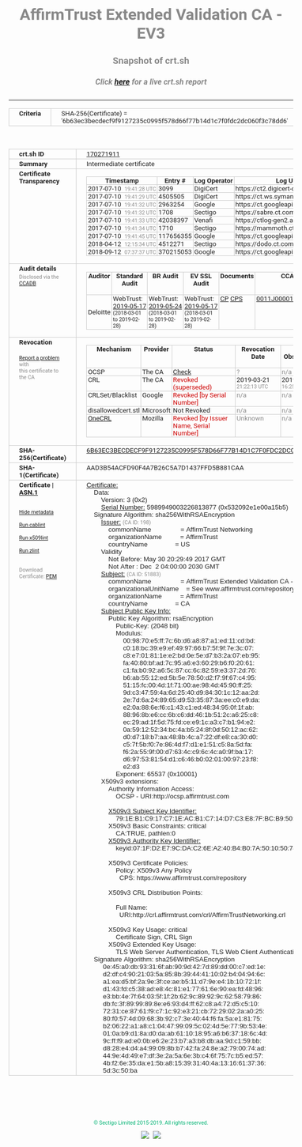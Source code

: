 # AffirmTrust Extended Validation CA - EV3
### Snapshot of crt.sh
##### Click [here](https://crt.sh/?q=6B63EC3BECDECF9F9127235C0995F578D66F77B14D1C7F0FDC2DC060F3C78DD6) for a live crt.sh report

---
<!DOCTYPE HTML PUBLIC "-//W3C//DTD HTML 4.0 Transitional//EN">
<HTML>
<HEAD>
  <META http-equiv="Content-Type" content="text/html; charset=UTF-8">
  <TITLE>crt.sh | 6b63ec3becdecf9f9127235c0995f578d66f77b14d1c7f0fdc2dc060f3c78dd6</TITLE>
  <META name="description" content="Free CT Log Certificate Search Tool from Sectigo (formerly Comodo CA)">
  <META name="keywords" content="crt.sh, CT, Certificate Transparency, Certificate Search, SSL Certificate, Sectigo, Comodo CA">
  <LINK href="//fonts.googleapis.com/css?family=Roboto+Mono|Roboto:400,400i,700,700i" rel="stylesheet">
  <STYLE type="text/css">
    a {
      white-space: nowrap;
    }
    body {
      color: #888888;
      font: 12pt Roboto, sans-serif;
      padding-top: 10px;
      text-align: center
    }
    form {
      margin: 0px
    }
    span {
      border-radius: 10px
    }
    span.heading {
      color: #888888;
      font: 12pt Roboto, sans-serif
    }
    span.title {
      background-color: #00B373;
      color: #FFFFFF;
      font: bold 18pt Roboto, sans-serif;
      padding: 0px 5px
    }
    span.text {
      color: #888888;
      font: 10pt Roboto, sans-serif
    }
    span.whiteongrey {
      background-color: #D9D9D6;
      color: #FFFFFF;
      font: bold 18pt Roboto, sans-serif;
      padding: 0px 5px
    }
    table {
      border-collapse: collapse;
      color: #222222;
      font: 10pt Roboto, sans-serif;
      margin-left: auto;
      margin-right: auto
    }
    table.options {
      border: none;
      margin-left: 10px
    }
    td, th {
      border: 1px solid #CCCCCC;
      padding: 0px 2px;
      text-align: left;
      vertical-align: top
    }
    td.outer, th.outer {
      border: 1px solid #CCCCCC;
      padding: 2px 20px;
      text-align: left
    }
    th.heading {
      color: #888888;
      font: bold italic 12pt Roboto, sans-serif;
      padding: 20px 0px 0px;
      text-align: center
    }
    th.options, td.options {
      border: none;
      vertical-align: middle
    }
    td.text {
      font: 10pt "Roboto Mono", sans-serif;
      padding: 2px 20px
    }
    td.heading {
      border: none;
      color: #888888;
      font: 12pt Roboto, sans-serif;
      padding-top: 20px;
      text-align: center
    }
    table.lint td, th {
      text-align: center
    }
    .button {
      background-color: #00B373;
      border-radius: 10px;
      color: #FFFFFF;
      font: bold 13pt Roboto, sans-serif
    }
    .copyright {
      font: 8pt Roboto, sans-serif;
      color: #00B373
    }
    .input {
      border: 1px solid #888888;
      font-weight: bold;
      text-align: center
    }
    .small {
      font: 8pt Roboto, sans-serif;
      color: #888888
    }
    .error {
      background-color: #FFDFDF;
      color: #CC0000;
      font-weight: bold
    }
    .fatal {
      background-color: #0000AA;
      color: #FFFFFF;
      font-weight: bold
    }
    .notice {
      background-color: #FFFFDF;
      color: #606000
    }
    .warning {
      background-color: #FFEFDF;
      color: #DF6000
    }
  </STYLE>
</HEAD>
<BODY>

<TABLE>
  <TR>
    <TH class="outer">Criteria</TH>
    <TD class="outer">SHA-256(Certificate) = '6b63ec3becdecf9f9127235c0995f578d66f77b14d1c7f0fdc2dc060f3c78dd6'</TD>
  </TR>
</TABLE>
<BR>
<TABLE>
  <TR>
    <TH class="outer">crt.sh ID</TH>
    <TD class="outer"><A href="?id=170271911">170271911</A></TD>
  </TR>
  <TR>
    <TH class="outer">Summary</TH>
    <TD class="outer">Intermediate certificate</TD>
  </TR>
  <TR>
    <TH class="outer">Certificate<BR>Transparency</TH>
    <TD class="outer">
<TABLE class="options" style="margin-left:0px">
  <TR>
    <TH>Timestamp</TH>
    <TH>Entry #</TH>
    <TH>Log Operator</TH>
    <TH>Log URL</TH>
  </TR>
  <TR>
    <TD>2017-07-10&nbsp; <FONT class="small">19:41:28 UTC</FONT></TD>
    <TD>3099</TD>
    <TD>DigiCert</TD>
    <TD>https://ct2.digicert-ct.com/log</TD>
  </TR>
  <TR>
    <TD>2017-07-10&nbsp; <FONT class="small">19:41:29 UTC</FONT></TD>
    <TD>4505505</TD>
    <TD>DigiCert</TD>
    <TD>https://ct.ws.symantec.com</TD>
  </TR>
  <TR>
    <TD>2017-07-10&nbsp; <FONT class="small">19:41:32 UTC</FONT></TD>
    <TD>2963254</TD>
    <TD>Google</TD>
    <TD>https://ct.googleapis.com/skydiver</TD>
  </TR>
  <TR>
    <TD>2017-07-10&nbsp; <FONT class="small">19:41:32 UTC</FONT></TD>
    <TD>1708</TD>
    <TD>Sectigo</TD>
    <TD>https://sabre.ct.comodo.com</TD>
  </TR>
  <TR>
    <TD>2017-07-10&nbsp; <FONT class="small">19:41:33 UTC</FONT></TD>
    <TD>42038397</TD>
    <TD>Venafi</TD>
    <TD>https://ctlog-gen2.api.venafi.com</TD>
  </TR>
  <TR>
    <TD>2017-07-10&nbsp; <FONT class="small">19:41:34 UTC</FONT></TD>
    <TD>1710</TD>
    <TD>Sectigo</TD>
    <TD>https://mammoth.ct.comodo.com</TD>
  </TR>
  <TR>
    <TD>2017-07-10&nbsp; <FONT class="small">19:41:45 UTC</FONT></TD>
    <TD>117656355</TD>
    <TD>Google</TD>
    <TD>https://ct.googleapis.com/rocketeer</TD>
  </TR>
  <TR>
    <TD>2018-04-12&nbsp; <FONT class="small">12:15:34 UTC</FONT></TD>
    <TD>4512271</TD>
    <TD>Sectigo</TD>
    <TD>https://dodo.ct.comodo.com</TD>
  </TR>
  <TR>
    <TD>2018-09-12&nbsp; <FONT class="small">07:37:37 UTC</FONT></TD>
    <TD>370215053</TD>
    <TD>Google</TD>
    <TD>https://ct.googleapis.com/pilot</TD>
  </TR>
</TABLE>
    </TD>
  </TR>
  <TR>
    <TH class="outer">Audit details<BR>
      <DIV class="small" style="padding-top:3px">Disclosed via the
        <A href="//ccadb-public.secure.force.com/mozilla/PublicAllIntermediateCerts" target="_blank">CCADB</A></DIV>
    </TH>
    <TD class="outer">
<TABLE class="options" style="margin-left:0px">
  <TR>
    <TH>Auditor</TH>
    <TH>Standard Audit</TH>
    <TH>BR Audit</TH>
    <TH>EV SSL Audit</TH>
    <TH>Documents</TH>
    <TH>CCADB</TH>
    <TH>Root Owner / Certificate</TH>
  </TR>
  <TR>
    <TD style="vertical-align:middle">Deloitte</TD>
    <TD>WebTrust:
      <A href="https://www.cpacanada.ca/generichandlers/CPACHandler.ashx?attachmentid=230013" target="_blank">2019-05-17</A>
      <BR><FONT style="font-size:8pt">(2018-03-01 to 2019-02-28)</FONT></TD>
    <TD>WebTrust:
      <A href="https://www.affirmtrust.com/wp-content/uploads/2019-AFT-Baseline-Requirements-report.pdf" target="_blank">2019-05-24</A>
      <BR><FONT style="font-size:8pt">(2018-03-01 to 2019-02-28)</FONT></TD>
    <TD>WebTrust:
      <A href="https://www.cpacanada.ca/generichandlers/CPACHandler.ashx?attachmentid=230013" target="_blank">2019-05-17</A>
      <BR><FONT style="font-size:8pt">(2018-03-01 to 2019-02-28)</FONT></TD>
    <TD>
      <A href="https://www.affirmtrust.com/wp-content/uploads/AffirmTrust-SSL-CPS-3.5-12-October-2018.pdf" target="blank">CP</A>
      <A href="https://www.affirmtrust.com/wp-content/uploads/AffirmTrust-SSL-CPS-3.5-12-October-2018.pdf" target="blank">CPS</A>
    </TD>
    <TD><A href="//ccadb.force.com/0011J000018NNqgQAG" target="_blank">0011J000018NNqgQAG</A></TD>
    <TD><A href="/?id=18223">Entrust</A></TD>
  </TR>
</TABLE>
    </TD>
  </TR>
  <TR>
    <TH class="outer">Revocation<BR><BR>
      <DIV class="small" style="padding-top:3px"><A href="?id=170271911&opt=problemreporting">Report a problem</A> with<BR>this certificate to the CA</DIV></TH>
    <TD class="outer">
      <TABLE class="options" style="margin-left:0px">
        <TR>
          <TH>Mechanism</TH>
          <TH>Provider</TH>
          <TH>Status</TH>
          <TH>Revocation Date</TH>
          <TH>Last Observed in CRL</TH>
          <TH>Last Checked <SPAN style="color:#CC0000;vertical-align:middle;font-size:70%;font-weight:normal">(Error)</SPAN></TH>
        </TR>
        <TR>
          <TD>OCSP</TD>
          <TD>The CA</TD>
          <TD><A href="?id=170271911&opt=ocsp">Check</A></TD>
          <TD><SPAN style="color:#888888">?</SPAN></TD>
          <TD><SPAN style="color:#888888">n/a</SPAN></TD>
          <TD><SPAN style="color:#888888">?</SPAN></TD>
        </TR>
        <TR>
          <TD>CRL</TD>
          <TD>The CA</TD>
          <TD><SPAN style="color:#CC0000">Revoked (superseded)</SPAN></TD><TD>2019-03-21&nbsp; <FONT class="small">21:22:13 UTC</FONT></TD><TD>2019-03-22&nbsp; <FONT class="small">16:25:29 UTC</FONT></TD><TD>2019-12-04&nbsp; <FONT class="small">19:22:22 UTC</FONT></TD>
        </TR>
        <TR>
          <TD>CRLSet/Blacklist</TD>
          <TD>Google</TD>
          <TD><SPAN style="color:#CC0000">Revoked [by Serial Number]</SPAN></TD>
          <TD><SPAN style="color:#888888">n/a</SPAN></TD>
          <TD><SPAN style="color:#888888">n/a</SPAN></TD>
          <TD><SPAN style="color:#888888">n/a</SPAN></TD>
        </TR>
        <TR>
          <TD>disallowedcert.stl</TD>
          <TD>Microsoft</TD>
          <TD>Not Revoked</TD>
          <TD><SPAN style="color:#888888">n/a</SPAN></TD>
          <TD><SPAN style="color:#888888">n/a</SPAN></TD>
          <TD><SPAN style="color:#888888">n/a</SPAN></TD>
        </TR>
        <TR>
          <TD><A href="/mozilla-onecrl" target="_blank">OneCRL</A></TD>
          <TD>Mozilla</TD>
          <TD><SPAN style="color:#CC0000">Revoked [by Issuer Name, Serial Number]</SPAN></TD><TD><SPAN style="color:#888888">Unknown</SPAN></TD>
          <TD><SPAN style="color:#888888">n/a</SPAN></TD>
          <TD><SPAN style="color:#888888">n/a</SPAN></TD>
        </TR>
      </TABLE>
    </TD>
  </TR>
  <TR>
    <TH class="outer">SHA-256(Certificate)</TH>
    <TD class="outer"><A href="//censys.io/certificates/6b63ec3becdecf9f9127235c0995f578d66f77b14d1c7f0fdc2dc060f3c78dd6">6B63EC3BECDECF9F9127235C0995F578D66F77B14D1C7F0FDC2DC060F3C78DD6</A></TD>
  </TR>
  <TR>
    <TH class="outer">SHA-1(Certificate)</TH>
    <TD class="outer">AAD3B54ACFD90F4A7B26C5A7D1437FFD5B881CAA</TD>
  </TR>
  <TR>
    <TH class="outer">Certificate | <A href="?asn1=170271911">ASN.1</A>
      <SPAN class="small"><BR>
      <BR><BR><A href="?id=170271911&opt=nometadata">Hide metadata</A>
      <BR><BR><A href="?id=170271911&opt=cablint">Run cablint</A>
      <BR><BR><A href="?id=170271911&opt=x509lint">Run x509lint</A>
      <BR><BR><A href="?id=170271911&opt=zlint">Run zlint</A>
      <BR><BR><BR>Download Certificate: <A href="?d=170271911">PEM</A>
      </SPAN>
    </TH>
    <TD class="text"><A href="?d=170271911">Certificate:</A><BR>&nbsp;&nbsp;&nbsp;&nbsp;Data:<BR>&nbsp;&nbsp;&nbsp;&nbsp;&nbsp;&nbsp;&nbsp;&nbsp;Version:&nbsp;3&nbsp;(0x2)<BR>&nbsp;&nbsp;&nbsp;&nbsp;&nbsp;&nbsp;&nbsp;&nbsp;<A href="?serial=532092e1e00a15b5">Serial&nbsp;Number:</A>&nbsp;5989949003226813877&nbsp;(0x532092e1e00a15b5)<BR>&nbsp;&nbsp;&nbsp;&nbsp;Signature&nbsp;Algorithm:&nbsp;sha256WithRSAEncryption<BR>&nbsp;&nbsp;&nbsp;&nbsp;&nbsp;&nbsp;&nbsp;&nbsp;<A href="?caid=198">Issuer:</A> <SPAN class="small">(CA ID: 198)</SPAN><BR>&nbsp;&nbsp;&nbsp;&nbsp;&nbsp;&nbsp;&nbsp;&nbsp;&nbsp;&nbsp;&nbsp;&nbsp;commonName&nbsp;&nbsp;&nbsp;&nbsp;&nbsp;&nbsp;&nbsp;&nbsp;&nbsp;&nbsp;&nbsp;&nbsp;&nbsp;&nbsp;&nbsp;&nbsp;=&nbsp;AffirmTrust&nbsp;Networking<BR>&nbsp;&nbsp;&nbsp;&nbsp;&nbsp;&nbsp;&nbsp;&nbsp;&nbsp;&nbsp;&nbsp;&nbsp;organizationName&nbsp;&nbsp;&nbsp;&nbsp;&nbsp;&nbsp;&nbsp;&nbsp;&nbsp;&nbsp;=&nbsp;AffirmTrust<BR>&nbsp;&nbsp;&nbsp;&nbsp;&nbsp;&nbsp;&nbsp;&nbsp;&nbsp;&nbsp;&nbsp;&nbsp;countryName&nbsp;&nbsp;&nbsp;&nbsp;&nbsp;&nbsp;&nbsp;&nbsp;&nbsp;&nbsp;&nbsp;&nbsp;&nbsp;&nbsp;&nbsp;=&nbsp;US<BR>&nbsp;&nbsp;&nbsp;&nbsp;&nbsp;&nbsp;&nbsp;&nbsp;Validity<BR>&nbsp;&nbsp;&nbsp;&nbsp;&nbsp;&nbsp;&nbsp;&nbsp;&nbsp;&nbsp;&nbsp;&nbsp;Not&nbsp;Before:&nbsp;May&nbsp;30&nbsp;20:29:49&nbsp;2017&nbsp;GMT<BR>&nbsp;&nbsp;&nbsp;&nbsp;&nbsp;&nbsp;&nbsp;&nbsp;&nbsp;&nbsp;&nbsp;&nbsp;Not&nbsp;After&nbsp;:&nbsp;Dec&nbsp;&nbsp;2&nbsp;04:00:00&nbsp;2030&nbsp;GMT<BR>&nbsp;&nbsp;&nbsp;&nbsp;&nbsp;&nbsp;&nbsp;&nbsp;<A href="?caid=51883">Subject:</A> <SPAN class="small">(CA ID: 51883)</SPAN><BR>&nbsp;&nbsp;&nbsp;&nbsp;&nbsp;&nbsp;&nbsp;&nbsp;&nbsp;&nbsp;&nbsp;&nbsp;commonName&nbsp;&nbsp;&nbsp;&nbsp;&nbsp;&nbsp;&nbsp;&nbsp;&nbsp;&nbsp;&nbsp;&nbsp;&nbsp;&nbsp;&nbsp;&nbsp;=&nbsp;AffirmTrust&nbsp;Extended&nbsp;Validation&nbsp;CA&nbsp;-&nbsp;EV3<BR>&nbsp;&nbsp;&nbsp;&nbsp;&nbsp;&nbsp;&nbsp;&nbsp;&nbsp;&nbsp;&nbsp;&nbsp;organizationalUnitName&nbsp;&nbsp;&nbsp;&nbsp;=&nbsp;See&nbsp;www.affirmtrust.com/repository<BR>&nbsp;&nbsp;&nbsp;&nbsp;&nbsp;&nbsp;&nbsp;&nbsp;&nbsp;&nbsp;&nbsp;&nbsp;organizationName&nbsp;&nbsp;&nbsp;&nbsp;&nbsp;&nbsp;&nbsp;&nbsp;&nbsp;&nbsp;=&nbsp;AffirmTrust<BR>&nbsp;&nbsp;&nbsp;&nbsp;&nbsp;&nbsp;&nbsp;&nbsp;&nbsp;&nbsp;&nbsp;&nbsp;countryName&nbsp;&nbsp;&nbsp;&nbsp;&nbsp;&nbsp;&nbsp;&nbsp;&nbsp;&nbsp;&nbsp;&nbsp;&nbsp;&nbsp;&nbsp;=&nbsp;CA<BR>&nbsp;&nbsp;&nbsp;&nbsp;&nbsp;&nbsp;&nbsp;&nbsp;<A href="?spkisha256=f93accf984d6cb0655f14c21a1b0f9d45d60c8dd11f62f07497461c03500fcf4">Subject&nbsp;Public&nbsp;Key&nbsp;Info:</A><BR>&nbsp;&nbsp;&nbsp;&nbsp;&nbsp;&nbsp;&nbsp;&nbsp;&nbsp;&nbsp;&nbsp;&nbsp;Public&nbsp;Key&nbsp;Algorithm:&nbsp;rsaEncryption<BR>&nbsp;&nbsp;&nbsp;&nbsp;&nbsp;&nbsp;&nbsp;&nbsp;&nbsp;&nbsp;&nbsp;&nbsp;&nbsp;&nbsp;&nbsp;&nbsp;Public-Key:&nbsp;(2048&nbsp;bit)<BR>&nbsp;&nbsp;&nbsp;&nbsp;&nbsp;&nbsp;&nbsp;&nbsp;&nbsp;&nbsp;&nbsp;&nbsp;&nbsp;&nbsp;&nbsp;&nbsp;Modulus:<BR>&nbsp;&nbsp;&nbsp;&nbsp;&nbsp;&nbsp;&nbsp;&nbsp;&nbsp;&nbsp;&nbsp;&nbsp;&nbsp;&nbsp;&nbsp;&nbsp;&nbsp;&nbsp;&nbsp;&nbsp;00:98:70:e5:ff:7c:6b:d6:a8:87:a1:ed:11:cd:bd:<BR>&nbsp;&nbsp;&nbsp;&nbsp;&nbsp;&nbsp;&nbsp;&nbsp;&nbsp;&nbsp;&nbsp;&nbsp;&nbsp;&nbsp;&nbsp;&nbsp;&nbsp;&nbsp;&nbsp;&nbsp;c0:18:bc:39:e9:ef:49:97:66:b7:5f:9f:7e:3c:07:<BR>&nbsp;&nbsp;&nbsp;&nbsp;&nbsp;&nbsp;&nbsp;&nbsp;&nbsp;&nbsp;&nbsp;&nbsp;&nbsp;&nbsp;&nbsp;&nbsp;&nbsp;&nbsp;&nbsp;&nbsp;c8:e7:01:81:1e:e2:bd:0e:5e:d7:b3:2a:07:eb:95:<BR>&nbsp;&nbsp;&nbsp;&nbsp;&nbsp;&nbsp;&nbsp;&nbsp;&nbsp;&nbsp;&nbsp;&nbsp;&nbsp;&nbsp;&nbsp;&nbsp;&nbsp;&nbsp;&nbsp;&nbsp;fa:40:80:bf:ad:7c:95:a6:e3:60:29:b6:f0:20:61:<BR>&nbsp;&nbsp;&nbsp;&nbsp;&nbsp;&nbsp;&nbsp;&nbsp;&nbsp;&nbsp;&nbsp;&nbsp;&nbsp;&nbsp;&nbsp;&nbsp;&nbsp;&nbsp;&nbsp;&nbsp;c1:fa:b0:92:a6:5c:87:cc:6c:82:59:e3:37:2d:76:<BR>&nbsp;&nbsp;&nbsp;&nbsp;&nbsp;&nbsp;&nbsp;&nbsp;&nbsp;&nbsp;&nbsp;&nbsp;&nbsp;&nbsp;&nbsp;&nbsp;&nbsp;&nbsp;&nbsp;&nbsp;b6:ab:55:12:ed:5b:5e:78:50:d2:f7:9f:67:c4:95:<BR>&nbsp;&nbsp;&nbsp;&nbsp;&nbsp;&nbsp;&nbsp;&nbsp;&nbsp;&nbsp;&nbsp;&nbsp;&nbsp;&nbsp;&nbsp;&nbsp;&nbsp;&nbsp;&nbsp;&nbsp;51:15:fc:00:4d:1f:71:00:ae:98:4d:45:90:ff:25:<BR>&nbsp;&nbsp;&nbsp;&nbsp;&nbsp;&nbsp;&nbsp;&nbsp;&nbsp;&nbsp;&nbsp;&nbsp;&nbsp;&nbsp;&nbsp;&nbsp;&nbsp;&nbsp;&nbsp;&nbsp;9d:c3:47:59:4a:6d:25:40:d9:84:30:1c:12:aa:2d:<BR>&nbsp;&nbsp;&nbsp;&nbsp;&nbsp;&nbsp;&nbsp;&nbsp;&nbsp;&nbsp;&nbsp;&nbsp;&nbsp;&nbsp;&nbsp;&nbsp;&nbsp;&nbsp;&nbsp;&nbsp;2e:7d:6a:24:89:65:d9:53:35:87:3a:ee:c0:e9:da:<BR>&nbsp;&nbsp;&nbsp;&nbsp;&nbsp;&nbsp;&nbsp;&nbsp;&nbsp;&nbsp;&nbsp;&nbsp;&nbsp;&nbsp;&nbsp;&nbsp;&nbsp;&nbsp;&nbsp;&nbsp;e2:0a:88:6e:f6:c1:43:c1:ed:48:34:95:0f:1f:ab:<BR>&nbsp;&nbsp;&nbsp;&nbsp;&nbsp;&nbsp;&nbsp;&nbsp;&nbsp;&nbsp;&nbsp;&nbsp;&nbsp;&nbsp;&nbsp;&nbsp;&nbsp;&nbsp;&nbsp;&nbsp;88:96:8b:e6:cc:6b:c6:dd:46:1b:51:2c:a6:25:c8:<BR>&nbsp;&nbsp;&nbsp;&nbsp;&nbsp;&nbsp;&nbsp;&nbsp;&nbsp;&nbsp;&nbsp;&nbsp;&nbsp;&nbsp;&nbsp;&nbsp;&nbsp;&nbsp;&nbsp;&nbsp;ec:29:ad:1f:5d:75:fd:ce:e9:1c:a3:c7:b1:94:e2:<BR>&nbsp;&nbsp;&nbsp;&nbsp;&nbsp;&nbsp;&nbsp;&nbsp;&nbsp;&nbsp;&nbsp;&nbsp;&nbsp;&nbsp;&nbsp;&nbsp;&nbsp;&nbsp;&nbsp;&nbsp;0a:59:12:52:34:bc:4a:b5:24:8f:0d:50:12:ac:62:<BR>&nbsp;&nbsp;&nbsp;&nbsp;&nbsp;&nbsp;&nbsp;&nbsp;&nbsp;&nbsp;&nbsp;&nbsp;&nbsp;&nbsp;&nbsp;&nbsp;&nbsp;&nbsp;&nbsp;&nbsp;d0:d7:18:b7:aa:48:8b:4c:a7:22:df:e8:ca:30:d0:<BR>&nbsp;&nbsp;&nbsp;&nbsp;&nbsp;&nbsp;&nbsp;&nbsp;&nbsp;&nbsp;&nbsp;&nbsp;&nbsp;&nbsp;&nbsp;&nbsp;&nbsp;&nbsp;&nbsp;&nbsp;c5:7f:5b:f0:7e:86:4d:f7:d1:e1:51:c5:8a:5d:fa:<BR>&nbsp;&nbsp;&nbsp;&nbsp;&nbsp;&nbsp;&nbsp;&nbsp;&nbsp;&nbsp;&nbsp;&nbsp;&nbsp;&nbsp;&nbsp;&nbsp;&nbsp;&nbsp;&nbsp;&nbsp;f6:2a:55:9f:00:d7:63:4c:c9:6c:4c:a0:9f:ba:17:<BR>&nbsp;&nbsp;&nbsp;&nbsp;&nbsp;&nbsp;&nbsp;&nbsp;&nbsp;&nbsp;&nbsp;&nbsp;&nbsp;&nbsp;&nbsp;&nbsp;&nbsp;&nbsp;&nbsp;&nbsp;d6:97:53:81:54:d1:c6:46:b0:02:01:00:97:23:f8:<BR>&nbsp;&nbsp;&nbsp;&nbsp;&nbsp;&nbsp;&nbsp;&nbsp;&nbsp;&nbsp;&nbsp;&nbsp;&nbsp;&nbsp;&nbsp;&nbsp;&nbsp;&nbsp;&nbsp;&nbsp;e2:d3<BR>&nbsp;&nbsp;&nbsp;&nbsp;&nbsp;&nbsp;&nbsp;&nbsp;&nbsp;&nbsp;&nbsp;&nbsp;&nbsp;&nbsp;&nbsp;&nbsp;Exponent:&nbsp;65537&nbsp;(0x10001)<BR>&nbsp;&nbsp;&nbsp;&nbsp;&nbsp;&nbsp;&nbsp;&nbsp;X509v3&nbsp;extensions:<BR>&nbsp;&nbsp;&nbsp;&nbsp;&nbsp;&nbsp;&nbsp;&nbsp;&nbsp;&nbsp;&nbsp;&nbsp;Authority&nbsp;Information&nbsp;Access:&nbsp;<BR>&nbsp;&nbsp;&nbsp;&nbsp;&nbsp;&nbsp;&nbsp;&nbsp;&nbsp;&nbsp;&nbsp;&nbsp;&nbsp;&nbsp;&nbsp;&nbsp;OCSP&nbsp;-&nbsp;URI:http://ocsp.affirmtrust.com<BR><BR>&nbsp;&nbsp;&nbsp;&nbsp;&nbsp;&nbsp;&nbsp;&nbsp;&nbsp;&nbsp;&nbsp;&nbsp;<A href="?ski=791eb1c917c71eacb1c714d7c3e87fbcb9509b15">X509v3&nbsp;Subject&nbsp;Key&nbsp;Identifier:</A><BR>&nbsp;&nbsp;&nbsp;&nbsp;&nbsp;&nbsp;&nbsp;&nbsp;&nbsp;&nbsp;&nbsp;&nbsp;&nbsp;&nbsp;&nbsp;&nbsp;79:1E:B1:C9:17:C7:1E:AC:B1:C7:14:D7:C3:E8:7F:BC:B9:50:9B:15<BR>&nbsp;&nbsp;&nbsp;&nbsp;&nbsp;&nbsp;&nbsp;&nbsp;&nbsp;&nbsp;&nbsp;&nbsp;X509v3&nbsp;Basic&nbsp;Constraints:&nbsp;critical<BR>&nbsp;&nbsp;&nbsp;&nbsp;&nbsp;&nbsp;&nbsp;&nbsp;&nbsp;&nbsp;&nbsp;&nbsp;&nbsp;&nbsp;&nbsp;&nbsp;CA:TRUE,&nbsp;pathlen:0<BR>&nbsp;&nbsp;&nbsp;&nbsp;&nbsp;&nbsp;&nbsp;&nbsp;&nbsp;&nbsp;&nbsp;&nbsp;<A href="?ski=071fd2e79cdac26ea240b4b07a50105074c4c8bd">X509v3&nbsp;Authority&nbsp;Key&nbsp;Identifier:</A><BR>&nbsp;&nbsp;&nbsp;&nbsp;&nbsp;&nbsp;&nbsp;&nbsp;&nbsp;&nbsp;&nbsp;&nbsp;&nbsp;&nbsp;&nbsp;&nbsp;keyid:07:1F:D2:E7:9C:DA:C2:6E:A2:40:B4:B0:7A:50:10:50:74:C4:C8:BD<BR><BR>&nbsp;&nbsp;&nbsp;&nbsp;&nbsp;&nbsp;&nbsp;&nbsp;&nbsp;&nbsp;&nbsp;&nbsp;X509v3&nbsp;Certificate&nbsp;Policies:&nbsp;<BR>&nbsp;&nbsp;&nbsp;&nbsp;&nbsp;&nbsp;&nbsp;&nbsp;&nbsp;&nbsp;&nbsp;&nbsp;&nbsp;&nbsp;&nbsp;&nbsp;Policy:&nbsp;X509v3&nbsp;Any&nbsp;Policy<BR>&nbsp;&nbsp;&nbsp;&nbsp;&nbsp;&nbsp;&nbsp;&nbsp;&nbsp;&nbsp;&nbsp;&nbsp;&nbsp;&nbsp;&nbsp;&nbsp;&nbsp;&nbsp;CPS:&nbsp;https://www.affirmtrust.com/repository<BR><BR>&nbsp;&nbsp;&nbsp;&nbsp;&nbsp;&nbsp;&nbsp;&nbsp;&nbsp;&nbsp;&nbsp;&nbsp;X509v3&nbsp;CRL&nbsp;Distribution&nbsp;Points:&nbsp;<BR><BR>&nbsp;&nbsp;&nbsp;&nbsp;&nbsp;&nbsp;&nbsp;&nbsp;&nbsp;&nbsp;&nbsp;&nbsp;&nbsp;&nbsp;&nbsp;&nbsp;Full&nbsp;Name:<BR>&nbsp;&nbsp;&nbsp;&nbsp;&nbsp;&nbsp;&nbsp;&nbsp;&nbsp;&nbsp;&nbsp;&nbsp;&nbsp;&nbsp;&nbsp;&nbsp;&nbsp;&nbsp;URI:http://crl.affirmtrust.com/crl/AffirmTrustNetworking.crl<BR><BR>&nbsp;&nbsp;&nbsp;&nbsp;&nbsp;&nbsp;&nbsp;&nbsp;&nbsp;&nbsp;&nbsp;&nbsp;X509v3&nbsp;Key&nbsp;Usage:&nbsp;critical<BR>&nbsp;&nbsp;&nbsp;&nbsp;&nbsp;&nbsp;&nbsp;&nbsp;&nbsp;&nbsp;&nbsp;&nbsp;&nbsp;&nbsp;&nbsp;&nbsp;Certificate&nbsp;Sign,&nbsp;CRL&nbsp;Sign<BR>&nbsp;&nbsp;&nbsp;&nbsp;&nbsp;&nbsp;&nbsp;&nbsp;&nbsp;&nbsp;&nbsp;&nbsp;X509v3&nbsp;Extended&nbsp;Key&nbsp;Usage:&nbsp;<BR>&nbsp;&nbsp;&nbsp;&nbsp;&nbsp;&nbsp;&nbsp;&nbsp;&nbsp;&nbsp;&nbsp;&nbsp;&nbsp;&nbsp;&nbsp;&nbsp;TLS&nbsp;Web&nbsp;Server&nbsp;Authentication,&nbsp;TLS&nbsp;Web&nbsp;Client&nbsp;Authentication<BR>&nbsp;&nbsp;&nbsp;&nbsp;Signature&nbsp;Algorithm:&nbsp;sha256WithRSAEncryption<BR>&nbsp;&nbsp;&nbsp;&nbsp;&nbsp;&nbsp;&nbsp;&nbsp;&nbsp;0e:45:a0:db:93:31:6f:ab:90:9d:42:7d:89:dd:00:c7:ed:1e:<BR>&nbsp;&nbsp;&nbsp;&nbsp;&nbsp;&nbsp;&nbsp;&nbsp;&nbsp;d2:df:c4:90:21:03:5a:85:8b:39:44:41:10:02:b4:04:94:6c:<BR>&nbsp;&nbsp;&nbsp;&nbsp;&nbsp;&nbsp;&nbsp;&nbsp;&nbsp;a1:ea:d5:bf:2a:9e:3f:ce:ae:b5:11:d7:9e:e4:1b:10:72:1f:<BR>&nbsp;&nbsp;&nbsp;&nbsp;&nbsp;&nbsp;&nbsp;&nbsp;&nbsp;d1:43:fd:c5:38:ad:e8:4c:81:e1:77:61:6e:90:ea:fd:48:96:<BR>&nbsp;&nbsp;&nbsp;&nbsp;&nbsp;&nbsp;&nbsp;&nbsp;&nbsp;e3:bb:4e:7f:64:03:5f:1f:2b:62:9c:89:92:9c:62:58:79:86:<BR>&nbsp;&nbsp;&nbsp;&nbsp;&nbsp;&nbsp;&nbsp;&nbsp;&nbsp;db:fc:3f:89:99:89:8e:e6:93:d4:ff:62:c8:a4:72:d5:c5:10:<BR>&nbsp;&nbsp;&nbsp;&nbsp;&nbsp;&nbsp;&nbsp;&nbsp;&nbsp;72:31:ce:87:61:f9:c7:1c:92:e3:21:cb:72:29:02:2a:a0:25:<BR>&nbsp;&nbsp;&nbsp;&nbsp;&nbsp;&nbsp;&nbsp;&nbsp;&nbsp;80:f0:57:4d:09:68:3b:92:c7:3e:40:44:f6:fa:5a:e1:81:75:<BR>&nbsp;&nbsp;&nbsp;&nbsp;&nbsp;&nbsp;&nbsp;&nbsp;&nbsp;b2:06:22:a1:a8:c1:04:47:99:09:5c:02:4d:5e:77:9b:53:4e:<BR>&nbsp;&nbsp;&nbsp;&nbsp;&nbsp;&nbsp;&nbsp;&nbsp;&nbsp;01:0a:b9:d1:8a:d0:da:ab:61:10:18:95:a6:b6:37:18:6c:4d:<BR>&nbsp;&nbsp;&nbsp;&nbsp;&nbsp;&nbsp;&nbsp;&nbsp;&nbsp;9c:ff:f9:ad:e0:0b:e6:2e:23:b7:a3:b8:db:aa:9d:c1:59:bb:<BR>&nbsp;&nbsp;&nbsp;&nbsp;&nbsp;&nbsp;&nbsp;&nbsp;&nbsp;d8:28:e4:d4:a4:99:09:8b:b7:42:fa:24:8e:a2:79:00:74:ad:<BR>&nbsp;&nbsp;&nbsp;&nbsp;&nbsp;&nbsp;&nbsp;&nbsp;&nbsp;44:9e:4d:49:e7:df:3e:2a:5a:6e:3b:c4:6f:75:7c:b5:ed:57:<BR>&nbsp;&nbsp;&nbsp;&nbsp;&nbsp;&nbsp;&nbsp;&nbsp;&nbsp;4b:f2:6e:35:da:e1:5b:a8:15:39:31:40:4a:13:16:61:37:36:<BR>&nbsp;&nbsp;&nbsp;&nbsp;&nbsp;&nbsp;&nbsp;&nbsp;&nbsp;5d:3c:50:ba<BR>    </TD>
  </TR>
</TABLE>

  <BR><BR><BR>

  <P class="copyright">&copy; Sectigo Limited 2015-2019. All rights reserved.</P>
  <DIV>
    <A href="https://sectigo.com/"><IMG src="/sectigo_s.png"></A>
    &nbsp;<A href="https://github.com/crtsh"><IMG src="/GitHub-Mark-32px.png"></A>
  </DIV>
</BODY>
</HTML>
